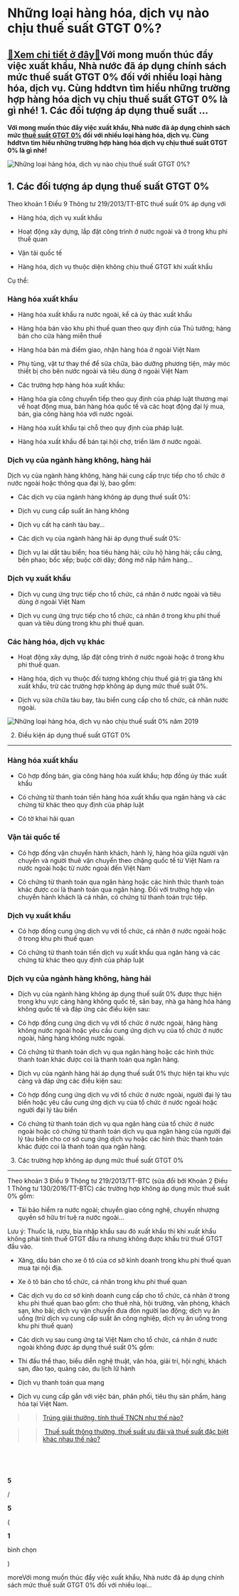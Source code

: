 Những loại hàng hóa, dịch vụ nào chịu thuế suất GTGT 0%?
========================================================

[:gift:Xem chi tiết ở đây:gift:](https://hddtvn.com/nhung-loai-hang-hoa-dich-vu-nao-chiu-thue-suat-gtgt-0/)Với mong muốn thúc đẩy việc xuất khẩu, Nhà nước đã áp dụng chính sách mức thuế suất GTGT 0% đối với nhiều loại hàng hóa, dịch vụ. Cùng hddtvn tìm hiểu những trường hợp hàng hóa dịch vụ chịu thuế suất GTGT 0% là gì nhé! 1. Các đối tượng áp dụng thuế suất …
---------------------------------------------------------------------------------------------------------------------------------------------------------------------------------------------------------------------------------------------------------------

**Với mong muốn thúc đẩy việc xuất khẩu, Nhà nước đã áp dụng chính sách mức [thuế suất GTGT 0%](#) đối với nhiều loại hàng hóa, dịch vụ. Cùng hddtvn tìm hiểu những trường hợp hàng hóa dịch vụ chịu thuế suất GTGT 0% là gì nhé!**


![Những loại hàng hóa, dịch vụ nào chịu thuế suất GTGT 0%?](https://hddtvn.com/wp-content/uploads/2021/01/calculator-and-alarm-clock-P5ML28B-e1589172275877.jpg)


**1. Các đối tượng áp dụng thuế suất GTGT 0%**
----------------------------------------------


Theo khoản 1 Điều 9 Thông tư 219/2013/TT-BTC thuế suất 0% áp dụng với




* Hàng hóa, dịch vụ xuất khẩu

* Hoạt động xây dựng, lắp đặt công trình ở nước ngoài và ở trong khu phi thuế quan

* Vận tải quốc tế

* Hàng hóa, dịch vụ thuộc diện không chịu thuế GTGT khi xuất khẩu



Cụ thể:


### **Hàng hóa xuất khẩu**




* Hàng hóa xuất khẩu ra nước ngoài, kể cả ủy thác xuất khẩu

* Hàng hóa bán vào khu phi thuế quan theo quy định của Thủ tướng; hàng bán cho cửa hàng miễn thuế

* Hàng hóa bán mà điểm giao, nhận hàng hóa ở ngoài Việt Nam

* Phụ tùng, vật tư thay thế để sửa chữa, bảo dưỡng phương tiện, máy móc thiết bị cho bên nước ngoài và tiêu dùng ở ngoài Việt Nam

* Các trường hợp hàng hóa xuất khẩu:



+ Hàng hóa gia công chuyển tiếp theo quy định của pháp luật thương mại về hoạt động mua, bán hàng hóa quốc tế và các hoạt động đại lý mua, bán, gia công hàng hóa với nước ngoài.


+ Hàng hóa xuất khẩu tại chỗ theo quy định của pháp luật.


+ Hàng hóa xuất khẩu để bán tại hội chợ, triển lãm ở nước ngoài.


### **Dịch vụ của ngành hàng không, hàng hải**


Dịch vụ của ngành hàng không, hàng hải cung cấp trực tiếp cho tổ chức ở nước ngoài hoặc thông qua đại lý, bao gồm:




* Các dịch vụ của ngành hàng không áp dụng thuế suất 0%:



+ Dịch vụ cung cấp suất ăn hàng không


+ Dịch vụ cất hạ cánh tàu bay…




* Các dịch vụ của ngành hàng hải áp dụng thuế suất 0%:



+ Dịch vụ lai dắt tàu biển; hoa tiêu hàng hải; cứu hộ hàng hải; cầu cảng, bến phao; bốc xếp; buộc cởi dây; đóng mở nắp hầm hàng…


### **Dịch vụ xuất khẩu**




* Dịch vụ cung ứng trực tiếp cho tổ chức, cá nhân ở nước ngoài và tiêu dùng ở ngoài Việt Nam

* Dịch vụ cung ứng trực tiếp cho tổ chức, cá nhân ở trong khu phi thuế quan và tiêu dùng trong khu phi thuế quan.



### **Các hàng hóa, dịch vụ khác**




* Hoạt động xây dựng, lắp đặt công trình ở nước ngoài hoặc ở trong khu phi thuế quan.

* Hàng hóa, dịch vụ thuộc đối tượng không chịu thuế giá trị gia tăng khi xuất khẩu, trừ các trường hợp không áp dụng mức thuế suất 0%.

* Dịch vụ sửa chữa tàu bay, tàu biển cung cấp cho tổ chức, cá nhân nước ngoài.



![Những loại hàng hóa, dịch vụ nào chịu thuế suất 0% năm 2019](https://hddtvn.com/wp-content/uploads/2021/01/9-2.jpg)


2. Điều kiện áp dụng thuế suất GTGT 0%
--------------------------------------


### **Hàng hóa xuất khẩu**




* Có hợp đồng bán, gia công hàng hóa xuất khẩu; hợp đồng ủy thác xuất khẩu

* Có chứng từ thanh toán tiền hàng hóa xuất khẩu qua ngân hàng và các chứng từ khác theo quy định của pháp luật

* Có tờ khai hải quan



### **Vận tải quốc tế**




* Có hợp đồng vận chuyển hành khách, hành lý, hàng hóa giữa người vận chuyển và người thuê vận chuyển theo chặng quốc tế từ Việt Nam ra nước ngoài hoặc từ nước ngoài đến Việt Nam

* Có chứng từ thanh toán qua ngân hàng hoặc các hình thức thanh toán khác được coi là thanh toán qua ngân hàng. Đối với trường hợp vận chuyển hành khách là cá nhân, có chứng từ thanh toán trực tiếp.



### **Dịch vụ xuất khẩu**




* Có hợp đồng cung ứng dịch vụ với tổ chức, cá nhân ở nước ngoài hoặc ở trong khu phi thuế quan

* Có chứng từ thanh toán tiền dịch vụ xuất khẩu qua ngân hàng và các chứng từ khác theo quy định của pháp luật



### **Dịch vụ của ngành hàng không, hàng hải**




* Dịch vụ của ngành hàng không áp dụng thuế suất 0% được thực hiện trong khu vực cảng hàng không quốc tế, sân bay, nhà ga hàng hóa hàng không quốc tế và đáp ứng các điều kiện sau:



+ Có hợp đồng cung ứng dịch vụ với tổ chức ở nước ngoài, hãng hàng không nước ngoài hoặc yêu cầu cung ứng dịch vụ của tổ chức ở nước ngoài, hãng hàng không nước ngoài.


+ Có chứng từ thanh toán dịch vụ qua ngân hàng hoặc các hình thức thanh toán khác được coi là thanh toán qua ngân hàng.




* Dịch vụ của ngành hàng hải áp dụng thuế suất 0% thực hiện tại khu vực cảng và đáp ứng các điều kiện sau:



+ Có hợp đồng cung ứng dịch vụ với tổ chức ở nước ngoài, người đại lý tàu biển hoặc yêu cầu cung ứng dịch vụ của tổ chức ở nước ngoài hoặc người đại lý tàu biển


+ Có chứng từ thanh toán dịch vụ qua ngân hàng của tổ chức ở nước ngoài hoặc có chứng từ thanh toán dịch vụ qua ngân hàng của người đại lý tàu biển cho cơ sở cung ứng dịch vụ hoặc các hình thức thanh toán khác được coi là thanh toán qua ngân hàng.


3. Các trường hợp không áp dụng mức thuế suất GTGT 0%
-----------------------------------------------------


Theo khoản 3 Điều 9 Thông tư 219/2013/TT-BTC (sửa đổi bởi Khoản 2 Điều 1 Thông tư 130/2016/TT-BTC) các trường hợp không áp dụng mức thuế suất 0% gồm:




* Tái bảo hiểm ra nước ngoài; chuyển giao công nghệ, chuyển nhượng quyền sở hữu trí tuệ ra nước ngoài…



Lưu ý: Thuốc lá, rượu, bia nhập khẩu sau đó xuất khẩu thì khi xuất khẩu không phải tính thuế GTGT đầu ra nhưng không được khấu trừ thuế GTGT đầu vào.




* Xăng, dầu bán cho xe ô tô của cơ sở kinh doanh trong khu phi thuế quan mua tại nội địa.

* Xe ô tô bán cho tổ chức, cá nhân trong khu phi thuế quan

* Các dịch vụ do cơ sở kinh doanh cung cấp cho tổ chức, cá nhân ở trong khu phi thuế quan bao gồm: cho thuê nhà, hội trường, văn phòng, khách sạn, kho bãi; dịch vụ vận chuyển đưa đón người lao động; dịch vụ ăn uống (trừ dịch vụ cung cấp suất ăn công nghiệp, dịch vụ ăn uống trong khu phi thuế quan)

* Các dịch vụ sau cung ứng tại Việt Nam cho tổ chức, cá nhân ở nước ngoài không được áp dụng thuế suất 0% gồm:



+ Thi đấu thể thao, biểu diễn nghệ thuật, văn hóa, giải trí, hội nghị, khách sạn, đào tạo, quảng cáo, du lịch lữ hành


+ Dịch vụ thanh toán qua mạng


+ Dịch vụ cung cấp gắn với việc bán, phân phối, tiêu thụ sản phẩm, hàng hóa tại Việt Nam.


>> [Trúng giải thưởng, tính thuế TNCN như thế nào?](#)


>> [Thuế suất thông thường, thuế suất ưu đãi và thuế suất đặc biệt khác nhau thế nào?](#)


 


 








































**5**  

/  

**5**  

(  

**1**  

  

 bình chọn   

)


moreVới mong muốn thúc đẩy việc xuất khẩu, Nhà nước đã áp dụng chính sách mức thuế suất GTGT 0% đối với nhiều loại…

